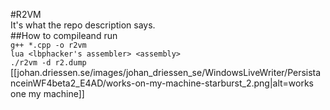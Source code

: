 #R2VM  
It's what the repo description says.  
##How to compileand run  
`g++ *.cpp -o r2vm`  
`lua <lbphacker's assembler> <assembly>`  
`./r2vm -d r2.dump`  
[[johan.driessen.se/images/johan_driessen_se/WindowsLiveWriter/PersistanceinWF4beta2_E4AD/works-on-my-machine-starburst_2.png|alt=works 
one my machine]]  

